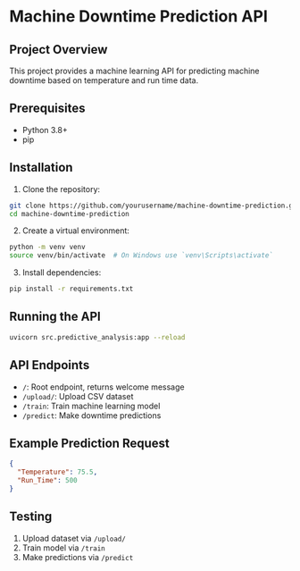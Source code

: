 # Machine Downtime Prediction API

## Project Overview
This project provides a machine learning API for predicting machine downtime based on temperature and run time data.

## Prerequisites
- Python 3.8+
- pip

## Installation
1. Clone the repository:
```bash
git clone https://github.com/yourusername/machine-downtime-prediction.git
cd machine-downtime-prediction
```

2. Create a virtual environment:
```bash
python -m venv venv
source venv/bin/activate  # On Windows use `venv\Scripts\activate`
```

3. Install dependencies:
```bash
pip install -r requirements.txt
```

## Running the API
```bash
uvicorn src.predictive_analysis:app --reload
```

## API Endpoints
- `/`: Root endpoint, returns welcome message
- `/upload/`: Upload CSV dataset
- `/train`: Train machine learning model
- `/predict`: Make downtime predictions

## Example Prediction Request
```json
{
  "Temperature": 75.5,
  "Run_Time": 500
}
```

## Testing
1. Upload dataset via `/upload/`
2. Train model via `/train`
3. Make predictions via `/predict`
